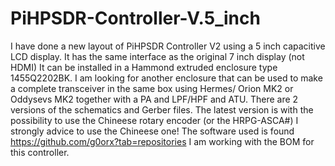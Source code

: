 # PiHPSDR-Controller-V.5_inch
I have done a new layout of PiHPSDR Controller V2 using a 5 inch capacitive LCD display. It has the same interface as the original 7 inch display (not HDMI) It can be installed in a Hammond extruded enclosure type 1455Q2202BK. I am looking for another enclosure that can be used to make a complete transceiver in the same box using Hermes/ Orion MK2 or Oddysevs MK2 together with a PA and LPF/HPF and ATU.
There are 2 versions of the schematics and Gerber files. The latest version is with the possibility to use the Chineese rotary encoder (or the HRPG-ASCA#) I strongly advice to use the Chineese one!
The software used is found https://github.com/g0orx?tab=repositories 
I am working with the BOM for this controller.
